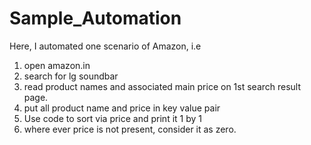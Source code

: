 # Sample_Automation
Here, I automated one scenario of Amazon, i.e 
1. open amazon.in
2. search for lg soundbar
3. read product names and associated main price on 1st search result page.
4. put all product name and price in key value pair
5. Use code to sort via price and print it 1 by 1 
6. where ever price is not present,  consider it as zero.
